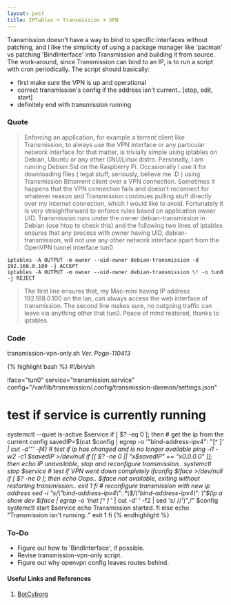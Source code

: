 ```yaml
---
layout: post
title: IPTables + Transmission + VPN
---
```

Transmission doesn't have a way to bind to specific interfaces without patching, and I like the simplicity of using a package manager like 'pacman' vs patching 'BindInterface' into Transmission and building it from source. The work-around, since Transmission can bind to an IP, is to run a script with cron periodically. 
The script should basically:
- first make sure the VPN is up and operational
- correct transmission's config if the address isn't current.. [stop, edit, start]
- definitely end with transmission running

### Quote
> Enforcing an application, for example a torrent client like Transmission, to always use the VPN interface or any particular network interface for that matter, is trivially simple using iptables on Debian, Ubuntu or any other GNU/Linux distro.
> Personally, I am running Debian Sid on the Raspberry Pi. Occasionally I use it for downloading files ( legal stuff, seriously, believe me :D  ) using Transmission Bittorrent client over a VPN connection. Sometimes it happens that the VPN connection fails and doesn't reconnect for whatever reason and Transmission continues pulling stuff directly over my internet connection, which I would like to avoid. Fortunately it is very straightforward to enforce rules based on application owner UID. Transmission runs under the owner debian-transmission in Debian (use htop to check this) and the following two lines of iptables ensures that any process with owner having UID, debian-transmission, will not use any other network interface apart from the OpenVPN tunnel interface tun0

    iptables -A OUTPUT -m owner --uid-owner debian-transmission -d 192.168.0.100 -j ACCEPT
    iptables -A OUTPUT -m owner --uid-owner debian-transmission \! -o tun0 -j REJECT

> The first line ensures that, my Mac-mini having IP address 192.168.0.100 on the lan, can always access the web interface of transmission. The second line makes sure, no outgoing traffic can leave via anything other that tun0. 
> Peace of mind restored, thanks to iptables.

### Code
transmission-vpn-only.sh
*Ver. Pogo-110413*

{% highlight bash %}
#!/bin/sh

iface="tun0"
service="transmission.service"
config="/var/lib/transmission/.config/transmission-daemon/settings.json"

# test if service is currently running
systemctl --quiet is-active $service
if [ $? -eq 0 ]; then
    # get the ip from the current config
    savedIP=$(cat $config | egrep -o '\"bind-address-ipv4\": \"[^ ]*' | cut -d'"' -f4)
    # test if ip has changed and is no longer available
    ping -i1 -w2 -c1 $savedIP >/dev/null
    if [[ $? -ne 0 || "x$savedIP" == "x0.0.0.0" ]]; then
        echo IP unavailable, stop and reconfigure transmission..
        systemctl stop $service
        # test if VPN went down completely
        ifconfig $iface >/dev/null
        if [ $? -ne 0 ]; then
            echo Oops.. $iface not available, exiting without restarting transmission..
            exit 1
        fi
        # reconfigure transmission with new ip address
        sed -i "s/\"bind-address-ipv4\":.*\$/\"bind-address-ipv4\": \"$(ip a show dev $iface | egrep -o 'inet [^ ]* ' | cut -d' ' -f2 | sed 's/ //')\",/" $config
        systemctl start $service
        echo Transmission started.
    fi
else
    echo "Transmission isn't running.."
    exit 1
fi
{% endhighlight %}

### To-Do
- Figure out how to 'BindInterface', if possible.
- Revise transmission-vpn-only script.
- Figure out why openvpn config leaves routes behind.

#### Useful Links and References
1. [BotCyborg](http://www.botcyb.org/2012/11/force-application-to-use-vpn-using.html "BotCyborg")

